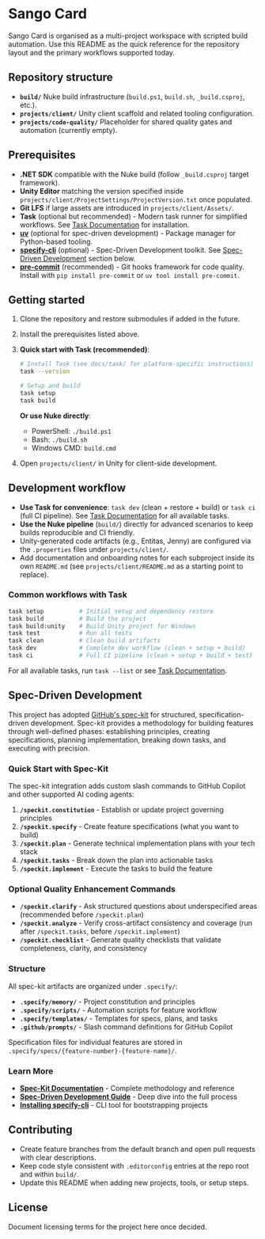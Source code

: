 
# Sango Card

Sango Card is organised as a multi-project workspace with scripted build automation. Use this README as the quick reference for the repository layout and the primary workflows supported today.

## Repository structure
- **`build/`** Nuke build infrastructure (`build.ps1`, `build.sh`, `_build.csproj`, etc.).
- **`projects/client/`** Unity client scaffold and related tooling configuration.
- **`projects/code-quality/`** Placeholder for shared quality gates and automation (currently empty).

## Prerequisites
- **.NET SDK** compatible with the Nuke build (follow `_build.csproj` target framework).
- **Unity Editor** matching the version specified inside `projects/client/ProjectSettings/ProjectVersion.txt` once populated.
- **Git LFS** if large assets are introduced in `projects/client/Assets/`.
- **Task** (optional but recommended) - Modern task runner for simplified workflows. See [Task Documentation](docs/task/) for installation.
- **[uv](https://docs.astral.sh/uv/)** (optional for spec-driven development) - Package manager for Python-based tooling.
- **[specify-cli](https://github.com/github/spec-kit)** (optional) - Spec-Driven Development toolkit. See [Spec-Driven Development](#spec-driven-development) section below.
- **[pre-commit](https://pre-commit.com/)** (recommended) - Git hooks framework for code quality. Install with `pip install pre-commit` or `uv tool install pre-commit`.

## Getting started
1. Clone the repository and restore submodules if added in the future.
2. Install the prerequisites listed above.
3. **Quick start with Task (recommended)**:
   ```bash
   # Install Task (see docs/task/ for platform-specific instructions)
   task --version
   
   # Setup and build
   task setup
   task build
   ```
   
   **Or use Nuke directly**:
   - PowerShell: `./build.ps1`
   - Bash: `./build.sh`
   - Windows CMD: `build.cmd`
4. Open `projects/client/` in Unity for client-side development.

## Development workflow
- **Use Task for convenience**: `task dev` (clean + restore + build) or `task ci` (full CI pipeline). See [Task Documentation](docs/task/) for all available tasks.
- **Use the Nuke pipeline** (`build/`) directly for advanced scenarios to keep builds reproducible and CI friendly.
- Unity-generated code artifacts (e.g., Entitas, Jenny) are configured via the `.properties` files under `projects/client/`.
- Add documentation and onboarding notes for each subproject inside its own `README.md` (see `projects/client/README.md` as a starting point to replace).

### Common workflows with Task
```bash
task setup          # Initial setup and dependency restore
task build          # Build the project
task build:unity    # Build Unity project for Windows
task test           # Run all tests
task clean          # Clean build artifacts
task dev            # Complete dev workflow (clean + setup + build)
task ci             # Full CI pipeline (clean + setup + build + test)
```

For all available tasks, run `task --list` or see [Task Documentation](docs/task/).

## Spec-Driven Development

This project has adopted [GitHub's spec-kit](https://github.com/github/spec-kit) for structured, specification-driven development. Spec-kit provides a methodology for building features through well-defined phases: establishing principles, creating specifications, planning implementation, breaking down tasks, and executing with precision.

### Quick Start with Spec-Kit

The spec-kit integration adds custom slash commands to GitHub Copilot and other supported AI coding agents:

1. **`/speckit.constitution`** - Establish or update project governing principles
2. **`/speckit.specify`** - Create feature specifications (what you want to build)
3. **`/speckit.plan`** - Generate technical implementation plans with your tech stack
4. **`/speckit.tasks`** - Break down the plan into actionable tasks
5. **`/speckit.implement`** - Execute the tasks to build the feature

### Optional Quality Enhancement Commands

- **`/speckit.clarify`** - Ask structured questions about underspecified areas (recommended before `/speckit.plan`)
- **`/speckit.analyze`** - Verify cross-artifact consistency and coverage (run after `/speckit.tasks`, before `/speckit.implement`)
- **`/speckit.checklist`** - Generate quality checklists that validate completeness, clarity, and consistency

### Structure

All spec-kit artifacts are organized under `.specify/`:
- **`.specify/memory/`** - Project constitution and principles
- **`.specify/scripts/`** - Automation scripts for feature workflow
- **`.specify/templates/`** - Templates for specs, plans, and tasks
- **`.github/prompts/`** - Slash command definitions for GitHub Copilot

Specification files for individual features are stored in `.specify/specs/{feature-number}-{feature-name}/`.

### Learn More

- **[Spec-Kit Documentation](https://github.com/github/spec-kit)** - Complete methodology and reference
- **[Spec-Driven Development Guide](https://github.com/github/spec-kit/blob/main/spec-driven.md)** - Deep dive into the full process
- **[Installing specify-cli](https://github.com/github/spec-kit#-get-started)** - CLI tool for bootstrapping projects

## Contributing
- Create feature branches from the default branch and open pull requests with clear descriptions.
- Keep code style consistent with `.editorconfig` entries at the repo root and within `build/`.
- Update this README when adding new projects, tools, or setup steps.

## License
Document licensing terms for the project here once decided.
